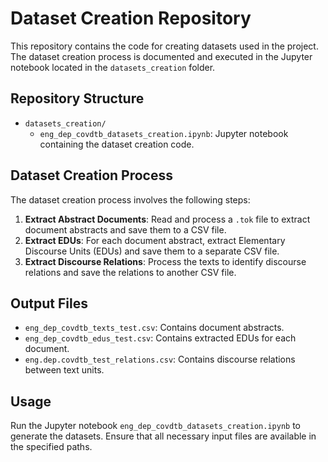 # Dataset Creation Repository

This repository contains the code for creating datasets used in the project. The dataset creation process is documented and executed in the Jupyter notebook located in the `datasets_creation` folder.

## Repository Structure

- `datasets_creation/`
  - `eng_dep_covdtb_datasets_creation.ipynb`: Jupyter notebook containing the dataset creation code.

## Dataset Creation Process

The dataset creation process involves the following steps:

1. **Extract Abstract Documents**: Read and process a `.tok` file to extract document abstracts and save them to a CSV file.
2. **Extract EDUs**: For each document abstract, extract Elementary Discourse Units (EDUs) and save them to a separate CSV file.
3. **Extract Discourse Relations**: Process the texts to identify discourse relations and save the relations to another CSV file.

## Output Files

- `eng_dep_covdtb_texts_test.csv`: Contains document abstracts.
- `eng_dep_covdtb_edus_test.csv`: Contains extracted EDUs for each document.
- `eng.dep.covdtb_test_relations.csv`: Contains discourse relations between text units.

## Usage

Run the Jupyter notebook `eng_dep_covdtb_datasets_creation.ipynb` to generate the datasets. Ensure that all necessary input files are available in the specified paths.
